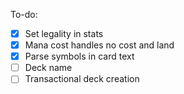 To-do:

- [x] Set legality in stats
- [x] Mana cost handles no cost and land
- [x] Parse symbols in card text
- [ ] Deck name
- [ ] Transactional deck creation
